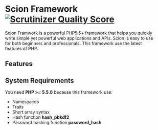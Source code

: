 # Scion Framework [![Scrutinizer Quality Score](https://scrutinizer-ci.com/g/emulienfou/Scion-Framework/badges/quality-score.png?s=302076c64d7abcb42aa8957f0d316afe3d9dbf6d)](https://scrutinizer-ci.com/g/emulienfou/Scion-Framework/)

Scion Framwork is a powerful PHP5.5+ framework that helps you quickly write simple yet powerful web applications and APIs.
Scion is easy to use for both beginners and professionals. This framework use the latest features of PHP.

## Features

## System Requirements
You need **PHP >= 5.5.0** because this framework use:
* Namespaces
* Traits
* Short array syntax
* Hash function **hash_pbkdf2**
* Password hashing function **password_hash**
